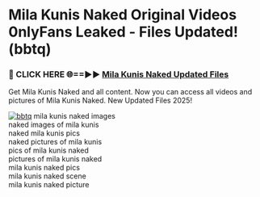 # Mila Kunis Naked Original Videos 0nlyFans Leaked - Files Updated! (bbtq)

<h3>🔴 CLICK HERE 🌐==►► <a href="https://tinyurl.com/up5wt9bj" rel="nofollow">Mila Kunis Naked Updated Files</a></h3>

Get Mila Kunis Naked and all content. Now you can access all videos and pictures of Mila Kunis Naked. New Updated Files 2025!

[![bbtq](https://i.imgur.com/ABiUzMV.gif)](https://tinyurl.com/up5wt9bj)
mila kunis naked images<br>
naked images of mila kunis<br>
naked mila kunis pics<br>
naked pictures of mila kunis<br>
pics of mila kunis naked<br>
pictures of mila kunis naked<br>
mila kunis naked pics<br>
mila kunis naked scene<br>
mila kunis naked picture